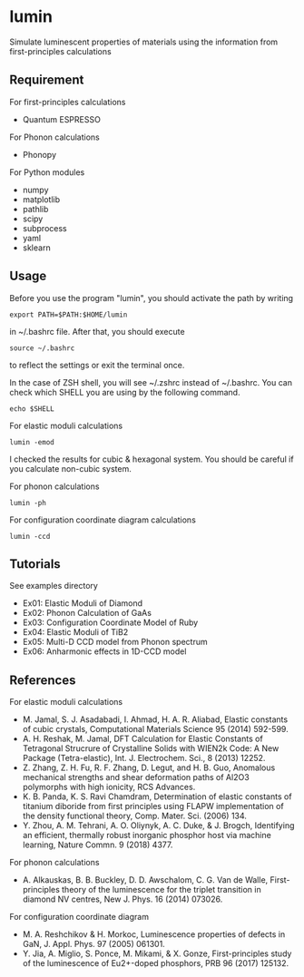 # lumin
Simulate luminescent properties of materials using the information from first-principles calculations

## Requirement
For first-principles calculations
- Quantum ESPRESSO

For Phonon calculations
- Phonopy

For Python modules
- numpy
- matplotlib
- pathlib
- scipy
- subprocess
- yaml
- sklearn

## Usage
Before you use the program "lumin", you should activate the path by writing
```shell-session
export PATH=$PATH:$HOME/lumin
```
in ~/.bashrc file. 
After that, you should execute
```shell-session
source ~/.bashrc
```
to reflect the settings or exit the terminal once.

In the case of ZSH shell, you will see ~/.zshrc instead of ~/.bashrc.
You can check which SHELL you are using by the following command.
```shell-session
echo $SHELL
```

For elastic moduli calculations
```shell-session
lumin -emod
```

I checked the results for cubic & hexagonal system.
You should be careful if you calculate non-cubic system.

For phonon calculations
```shell-session
lumin -ph
```

For configuration coordinate diagram calculations
```shell-session
lumin -ccd
```

## Tutorials
See examples directory
- Ex01: Elastic Moduli of Diamond
- Ex02: Phonon Calculation of GaAs
- Ex03: Configuration Coordinate Model of Ruby
- Ex04: Elastic Moduli of TiB2
- Ex05: Multi-D CCD model from Phonon spectrum
- Ex06: Anharmonic effects in 1D-CCD model

## References
For elastic moduli calculations
- M. Jamal, S. J. Asadabadi, I. Ahmad, H. A. R. Aliabad, Elastic constants of cubic crystals, Computational Materials Science 95 (2014) 592-599.
- A. H. Reshak, M. Jamal, DFT Calculation for Elastic Constants of Tetragonal Strucrure of Crystalline Solids with WIEN2k Code: A New Package (Tetra-elastic), Int. J. Electrochem. Sci., 8 (2013) 12252.
- Z. Zhang, Z. H. Fu, R. F. Zhang, D. Legut, and H. B. Guo, Anomalous mechanical strengths and shear deformation paths of Al2O3 polymorphs with high ionicity, RCS Advances.
- K. B. Panda, K. S. Ravi Chamdram, Determination of elastic constants of titanium diboride from first principles using FLAPW implementation of the density functional theory, Comp. Mater. Sci. (2006) 134.
- Y. Zhou, A. M. Tehrani, A. O. Oliynyk, A. C. Duke, & J. Brogch, Identifying an efficient, thermally robust inorganic phosphor host via machine learning, Nature Commn. 9 (2018) 4377.

For phonon calculations
- A. Alkauskas, B. B. Buckley, D. D. Awschalom, C. G. Van de Walle, First-principles theory of the luminescence for the triplet transition in diamond NV centres, New J. Phys. 16 (2014) 073026.

For configuration coordinate diagram
- M. A. Reshchikov & H. Morkoc, Luminescence properties of defects in GaN, J. Appl. Phys. 97 (2005) 061301.
- Y. Jia, A. Miglio, S. Ponce, M. Mikami, & X. Gonze, First-principles study of the luminescence of Eu2+-doped phosphors, PRB 96 (2017) 125132.